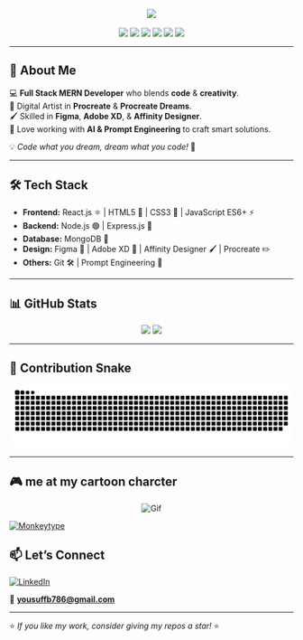 <!-- Typing SVG -->
<p align="center">
  <img src="https://readme-typing-svg.herokuapp.com?size=25&color=F75C7E&center=true&vCenter=true&width=600&lines=Hey+There!+👋+I'm+Md+Yousuf+Ansari;Full+Stack+MERN+Developer+💻;Digital+Artist+🎨;Prompt+Engineer+🤖;Code+what+you+dream,+dream+what+you+code!+🚀">
</p>

<!-- Badges -->
<p align="center">
  <img src="https://img.shields.io/badge/MERN-Stack-00d09c?style=for-the-badge&logo=mongodb&logoColor=white">
  <img src="https://img.shields.io/badge/JavaScript-F7DF1E?style=for-the-badge&logo=javascript&logoColor=black">
  <img src="https://img.shields.io/badge/React-20232A?style=for-the-badge&logo=react&logoColor=61DAFB">
  <img src="https://img.shields.io/badge/Node.js-43853D?style=for-the-badge&logo=node.js&logoColor=white">
  <img src="https://img.shields.io/badge/Figma-F24E1E?style=for-the-badge&logo=figma&logoColor=white">
  <img src="https://img.shields.io/badge/Procreate-000000?style=for-the-badge&logo=procreate&logoColor=white">
</p>

---

## 🚀 About Me  
💻 **Full Stack MERN Developer** who blends **code** & **creativity**.  
🎨 Digital Artist in **Procreate** & **Procreate Dreams**.  
🖌️ Skilled in **Figma**, **Adobe XD**, & **Affinity Designer**.  
🤖 Love working with **AI & Prompt Engineering** to craft smart solutions.  

💡 *Code what you dream, dream what you code!* 🚀  

---

## 🛠 Tech Stack  
- **Frontend:** React.js ⚛️ | HTML5 📝 | CSS3 🎨 | JavaScript ES6+ ⚡  
- **Backend:** Node.js 🟢 | Express.js 🚀  
- **Database:** MongoDB 🍃  
- **Design:** Figma 🎯 | Adobe XD 💎 | Affinity Designer 🖌️ | Procreate ✏️  
- **Others:** Git 🛠 | Prompt Engineering 🤖  

---

## 📊 GitHub Stats  
<p align="center">
  <img src="https://github-readme-stats.vercel.app/api?username=srcastt&show_icons=true&theme=radical" height="165">
  <img src="https://github-readme-stats.vercel.app/api/top-langs/?username=srcastt&layout=compact&theme=radical" height="165">
</p>

---

## 🐍 Contribution Snake  
<p align="center">
  <img src="https://github.com/Platane/snk/raw/output/github-contribution-grid-snake.svg" alt="snake animation">
</p>

---

## 🎮 me at my cartoon charcter
<p align="center">
  <img src="https://raw.githubusercontent.com/srcastt/srcastt/main/ehad_kamil.gif" alt="Gif" width="400">
</p>

[![Monkeytype](https://img.shields.io/badge/Monkeytype-FFD700?style=for-the-badge&logo=monkeytype&logoColor=black)](https://monkeytype.com/profile/srcastt)
## 📫 Let’s Connect  


[![LinkedIn](https://img.shields.io/badge/LinkedIn-0077B5?style=for-the-badge&logo=linkedin&logoColor=white)](https://www.linkedin.com/in/mohammad-yousuf-a406a123b/)




📧 **yousuffb786@gmail.com**  

---
⭐ *If you like my work, consider giving my repos a star!* ⭐
